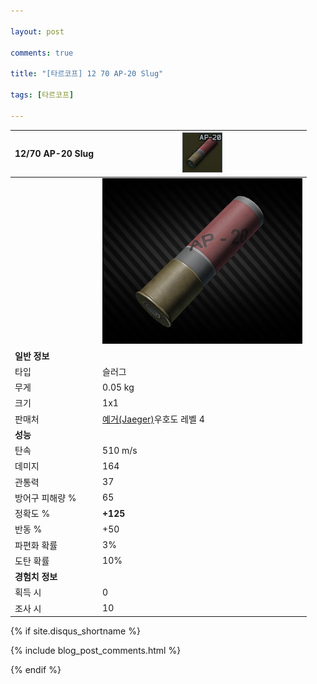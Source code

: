 ```yaml
---

layout: post

comments: true

title: "[타르코프] 12 70 AP-20 Slug"

tags: [타르코프]

---
```


|12/70 AP-20 Slug|![12/70 AP-20 Slug](/assets/image/tarkov/bullet/12-70_AP-20_icon.png)|
|--|--|
||![12/70 AP-20 Slug](/assets/image/tarkov/bullet/12-70_AP-20.png)|
|**일반 정보**|
|타입|슬러그|
|무게|0.05 kg|
|크기|1x1|
|판매처|[예거(Jaeger)](https://)우호도 레벨 4|
|**성능**|
|탄속|510 m/s|
|데미지|164|
|관통력|37|
|방어구 피해량 %|65|
|정확도 %|**+125**|
|반동 %|+50|
|파편화 확률|3%|
|도탄 확률|10%|
|**경험치 정보**|
|획득 시|0|
|조사 시|10|

{% if site.disqus_shortname %}

<div class="comments">

  {% include blog_post_comments.html %}

</div>

{% endif %}



<div id="disqus_thread"></div>